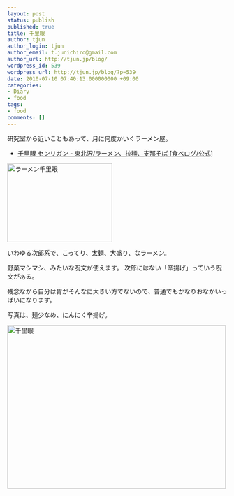 ```yaml
---
layout: post
status: publish
published: true
title: 千里眼
author: tjun
author_login: tjun
author_email: t.junichiro@gmail.com
author_url: http://tjun.jp/blog/
wordpress_id: 539
wordpress_url: http://tjun.jp/blog/?p=539
date: 2010-07-10 07:40:13.000000000 +09:00
categories:
- Diary
- food
tags:
- food
comments: []
---
```

研究室から近いこともあって、月に何度かいくラーメン屋。
<ul>
	<li><a href="http://r.tabelog.com/tokyo/A1318/A131811/13099150/">千里眼 センリガン - 東北沢/ラーメン、拉麺、支那そば [食べログ/公式]</a></li>
</ul>



<a href="http://www.flickr.com/photos/taka-jun/4487057492/" title="ラーメン千里眼 by taka-jun, on Flickr"><img src="http://farm5.static.flickr.com/4035/4487057492_85e964dc4f_m.jpg" width="240" height="180" alt="ラーメン千里眼"></a>

いわゆる次郎系で、こってり、太麺、大盛り、なラーメン。

野菜マシマシ、みたいな呪文が使えます。
次郎にはない「辛揚げ」っていう呪文がある。

残念ながら自分は胃がそんなに大きい方でないので、普通でもかなりおなかいっぱいになります。


写真は、麺少なめ、にんにく辛揚げ。

<a href="http://www.flickr.com/photos/taka-jun/4750038311/" title="千里眼 by taka-jun, on Flickr"><img src="http://farm5.static.flickr.com/4073/4750038311_54ed54db68.jpg" width="500" height="375" alt="千里眼"></a>

